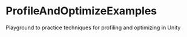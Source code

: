 # ProfileAndOptimizeExamples
Playground to practice techniques for profiling and optimizing in Unity
